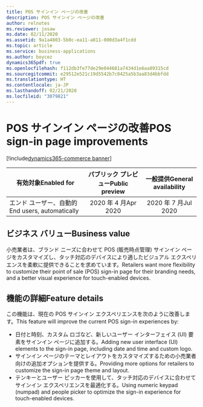 ```yaml
---
title: POS サインイン ページの改善
description: POS サインイン ページの改善
author: relnotes
ms.reviewer: josaw
ms.date: 02/11/2020
ms.assetid: 9a1a4803-5b0c-ea11-a811-000d3a4f1cdd
ms.topic: article
ms.service: business-applications
ms.author: boycez
dynamics365pdf: true
ms.openlocfilehash: f112db3fe77de29e044681a7434d1e6aa89315cd
ms.sourcegitcommit: e29512e521c19d5542b7c0425a5b3aa83d4bbfdd
ms.translationtype: HT
ms.contentlocale: ja-JP
ms.lasthandoff: 02/21/2020
ms.locfileid: "3079821"
---
```

# <a name="pos-sign-in-page-improvements"></a><span data-ttu-id="2ada2-103">POS サインイン ページの改善</span><span class="sxs-lookup"><span data-stu-id="2ada2-103">POS sign-in page improvements</span></span>
[!include[dynamics365-commerce banner](../includes/dynamics365-commerce.md)]

| <span data-ttu-id="2ada2-104">有効対象</span><span class="sxs-lookup"><span data-stu-id="2ada2-104">Enabled for</span></span>    |  <span data-ttu-id="2ada2-105">パブリック プレビュー</span><span class="sxs-lookup"><span data-stu-id="2ada2-105">Public preview</span></span> | <span data-ttu-id="2ada2-106">一般提供</span><span class="sxs-lookup"><span data-stu-id="2ada2-106">General availability</span></span> | 
| ---------- | :----------: |:----------: |
|<span data-ttu-id="2ada2-107">エンド ユーザー、自動的</span><span class="sxs-lookup"><span data-stu-id="2ada2-107">End users, automatically</span></span>|<span data-ttu-id="2ada2-108">2020 年 4 月</span><span class="sxs-lookup"><span data-stu-id="2ada2-108">Apr 2020</span></span>| <span data-ttu-id="2ada2-109">2020 年 7 月</span><span class="sxs-lookup"><span data-stu-id="2ada2-109">Jul 2020</span></span>|


## <a name="business-value"></a><span data-ttu-id="2ada2-110">ビジネス バリュー</span><span class="sxs-lookup"><span data-stu-id="2ada2-110">Business value</span></span>
<!-- bv start -->
<span data-ttu-id="2ada2-111">小売業者は、ブランド ニーズに合わせて POS (販売時点管理) サインイン ページをカスタマイズし、タッチ対応のデバイスにより適したビジュアル エクスペリエンスを柔軟に提供できることを求めています。</span><span class="sxs-lookup"><span data-stu-id="2ada2-111">Retailers want more flexibility to customize their point of sale (POS) sign-in page for their branding needs, and a better visual experience for touch-enabled devices.</span></span>
<!-- bv end -->



## <a name="feature-details"></a><span data-ttu-id="2ada2-112">機能の詳細</span><span class="sxs-lookup"><span data-stu-id="2ada2-112">Feature details</span></span>
<!--feature detail start -->
<span data-ttu-id="2ada2-113">この機能は、現在の POS サインイン エクスペリエンスを次のように改善します。</span><span class="sxs-lookup"><span data-stu-id="2ada2-113">This feature will improve the current POS sign-in experiences by:</span></span>

- <span data-ttu-id="2ada2-114">日付と時刻、カスタム ロゴなど、新しいユーザー インターフェイス (UI) 要素をサインイン ページに追加する。</span><span class="sxs-lookup"><span data-stu-id="2ada2-114">Adding new user interface (UI) elements to the sign-in page, including date and time and custom logo.</span></span>
- <span data-ttu-id="2ada2-115">サインイン ページのテーマとレイアウトをカスタマイズするための小売業者向けの追加オプションを提供する。</span><span class="sxs-lookup"><span data-stu-id="2ada2-115">Providing more options for retailers to customize the sign-in page theme and layout.</span></span>
- <span data-ttu-id="2ada2-116">テンキーとユーザー ピッカーを使用して、タッチ対応のデバイスに合わせてサインイン エクスペリエンスを最適化する。</span><span class="sxs-lookup"><span data-stu-id="2ada2-116">Using numeric keypad (numpad) and people picker to optimize the sign-in experience for touch-enabled devices.</span></span>
<!--feature detail end -->









